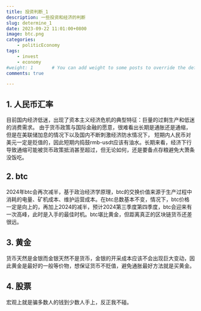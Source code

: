 ```yaml
---
title: 投资判断_1
description: 一些投资和经济的判断
slug: determine_1
date: 2023-09-22 11:01:00+0800
image: btc.png
categories:
    - politicEconomy
tags:
    - invest
    - economy
#weight: 1       # You can add weight to some posts to override the default sorting (date descending)
comments: true

--- 
```

## 1. 人民币汇率
目前国内经济低迷，出现了资本主义经济危机的典型特征：巨量的过剩生产和低迷的消费需求。
由于货币政策与国际金融的愿意，很难看出长期是通胀还是通缩，但是在美联储加息的情况下以及国内不断刺激经济防水情况下，
短期内人民币对美元一定是贬值的，因此短期内捣鼓rmb-usdt应该有油水。长期来看，经济下行导致通缩可能被货币政策抵消甚至超过，但无论如何，还是要备点存粮避免大萧条没饭吃。
## 2. btc
2024年btc会再次减半，基于政治经济学原理，btc的交换价值来源于生产过程中消耗的电量、矿机成本、维护运营成本。在btc总数基本不变，情况下，btc价格一定是向上的，再加上2024的减半，预计2024第三季度第四季度，btc会迎来有一次高峰，此时是入手的最佳时机。btc堪比黄金，但距离真正的区块链货币还差很远。
## 3. 黄金
货币天然是金银而金银天然不是货币，金银的开采成本应该不会出现巨大变动，因此黄金是最好的一般等价物，想保证货币不贬值，避免通胀最好方法就是买黄金。
## 4. 股票
宏观上就是骗多数人的钱到少数人手上，反正我不碰。


